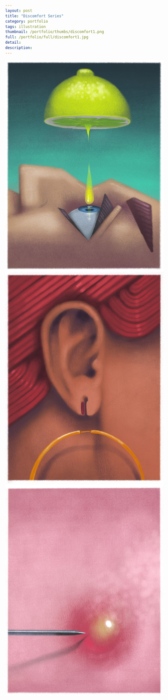 ```yaml
---
layout: post
title: "Discomfort Series"
category: portfolio
tags: illustration
thumbnail: /portfolio/thumbs/discomfort1.png
full: /portfolio/full/discomfort1.jpg
detail: 
description:
---
```

<div class="container">
<img style="margin:0 auto;" src="/portfolio/full/discomfort2.jpg"/>
<img src="/portfolio/full/discomfort3.jpg"/>
<img src="/portfolio/full/discomfort4.jpg"/>
</div>